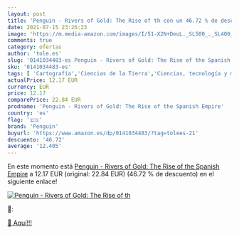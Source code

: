 ```yaml
---
layout: post
title: 'Penguin - Rivers of Gold: The Rise of th con un 46.72 % de descuento'
date: 2021-07-15 23:26:23
image: 'https://m.media-amazon.com/images/I/51-X2N+DeuL._SL500_._SL400_.jpg'
comments: true
category: ofertas
author: 'tole.es'
slug: '0141034483-es Penguin - Rivers of Gold: The Rise of the Spanish Empire'
sku: '0141034483-es'
tags: [ 'Cartografía','Ciencias de la Tierra','Ciencias, tecnología y medicina','Estructuras y procesos políticos','Geografía','Historia','Historia de Europa','Historia de la edad media','Historia de la edad moderna hasta el siglo XX','Historia de las Américas','Historia del siglo de oro y de la edad moderna temprana','Libros','Libros universitarios de historia','Libros universitarios de humanidades','Libros universitarios y de estudios superiores','Política','penguin', ]
actualPrice: 12.17 EUR
currency: EUR
price: 12.17
comparePrice: 22.84 EUR
prodname: 'Penguin - Rivers of Gold: The Rise of the Spanish Empire'
country: 'es'
flag: '🇪🇸'
brand: 'Penguin'
buyurl: 'https://www.amazon.es/dp/0141034483/?tag=tolees-21'
descuento: '46.72'
average: '12.405'
---
```


En este momento está [Penguin - Rivers of Gold: The Rise of the Spanish Empire](https://www.amazon.es/dp/0141034483/?tag=tolees-21) a 12.17 EUR (original: 22.84 EUR) (46.72 %  de descuento) en el siguiente enlace!

[![Penguin - Rivers of Gold: The Rise of th](https://m.media-amazon.com/images/I/51-X2N+DeuL._SL500_._SL400_.jpg)](https://www.amazon.es/dp/0141034483/?tag=tolees-21)

🔎:


[🛒 Aquí!!!](https://www.amazon.es/dp/0141034483/?tag=tolees-21)

